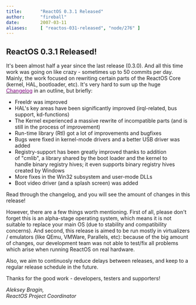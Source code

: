 ```yaml
---
title:       "ReactOS 0.3.1 Released"
author:      "fireball"
date:        2007-03-11
aliases:     [ "reactos-031-released", "node/276" ]
---
```


<h2>ReactOS 0.3.1 Released!</h2>
<p>It's been almost half a year since the last release (0.3.0). And all this time work was going on like crazy - sometimes up to 50 commits per day.<br/>
Mainly, the work focused on rewriting certain parts of the ReactOS Core (kernel, HAL, bootloader, etc). It's very hard to sum up&nbsp;the huge <a href="http://www.reactos.org/wiki/index.php/ChangeLog-0.3.1"><font color="#800080">Changelog</font></a>&nbsp;in an outline, but briefly:</p>
<ul>
    <li>Freeldr was improved</li>
    <li>HAL's key areas&nbsp;have been&nbsp;significantly improved (irql-related, bus support, kd-functions)</li>
    <li>The Kernel experienced a massive rewrite of incompatible parts (and is still in the process of improvement)</li>
    <li>Run-time library (Rtl)&nbsp;got a lot of improvements and bugfixes</li>
    <li>Bugs were fixed in kernel-mode drivers&nbsp;and a better USB driver was added</li>
    <li>Registry-support&nbsp;has been&nbsp;greatly improved thanks to addition of&nbsp;&quot;cmlib&quot;, a library shared by the boot loader and the kernel to handle&nbsp;binary registry hives; it even supports binary registry hives created by Windows</li>
    <li>More fixes in the Win32 subsystem and user-mode DLLs</li>
    <li>Boot video&nbsp;driver (and a splash screen) was added</li>
</ul>
<p>Read through the changelog, and you will see the amount of changes in this release!</p>
<p>However, there are a few things worth mentioning. First of all, please don't forget this is an alpha-stage operating system, which means it is not suitable to replace your main OS (due to stability and compatibility concerns). And second, this release is aimed to be run mostly in virtualizers / emulators (like QEmu, VMWare, Parallels, etc):&nbsp;because of the big amount of changes, our development team was not able to test/fix all problems which arise when running ReactOS on real hardware.</p>
<p>Also,&nbsp;we aim to continuosly&nbsp;reduce delays between releases, and&nbsp;keep to a regular&nbsp;release schedule in the future.</p>
<p>Thanks for the&nbsp;good work - developers, testers and&nbsp;supporters!</p>
<p><em>Aleksey Bragin,<br/>
ReactOS Project Coordinator</em></p>
